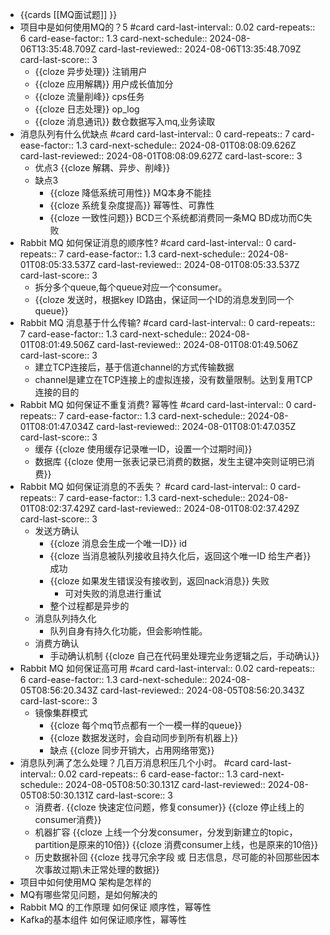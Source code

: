 - {{cards [[MQ面试题]] }}
- 项目中是如何使用MQ的？5  #card
  card-last-interval:: 0.02
  card-repeats:: 6
  card-ease-factor:: 1.3
  card-next-schedule:: 2024-08-06T13:35:48.709Z
  card-last-reviewed:: 2024-08-06T13:35:48.709Z
  card-last-score:: 3
	- {{cloze 异步处理}} 注销用户
	- {{cloze 应用解耦}} 用户成长值加分
	- {{cloze 流量削峰}} cps任务
	- {{cloze 日志处理}} op_log
	- {{cloze 消息通讯}} 数仓数据写入mq,业务读取
- 消息队列有什么优缺点 #card
  card-last-interval:: 0
  card-repeats:: 7
  card-ease-factor:: 1.3
  card-next-schedule:: 2024-08-01T08:08:09.626Z
  card-last-reviewed:: 2024-08-01T08:08:09.627Z
  card-last-score:: 3
	- 优点3 {{cloze 解耦、异步、削峰}}
	- 缺点3
		- {{cloze 降低系统可用性}} MQ本身不能挂
		- {{cloze 系统复杂度提高}} 幂等性、可靠性
		- {{cloze 一致性问题}}  BCD三个系统都消费同一条MQ BD成功而C失败
- Rabbit MQ 如何保证消息的顺序性? #card
  card-last-interval:: 0
  card-repeats:: 7
  card-ease-factor:: 1.3
  card-next-schedule:: 2024-08-01T08:05:33.537Z
  card-last-reviewed:: 2024-08-01T08:05:33.537Z
  card-last-score:: 3
	- 拆分多个queue,每个queue对应一个consumer。
	- {{cloze 发送时，根据key ID路由，保证同一个ID的消息发到同一个queue}}
- Rabbit MQ 消息基于什么传输? #card
  card-last-interval:: 0
  card-repeats:: 7
  card-ease-factor:: 1.3
  card-next-schedule:: 2024-08-01T08:01:49.506Z
  card-last-reviewed:: 2024-08-01T08:01:49.506Z
  card-last-score:: 3
	- 建立TCP连接后，基于信道channel的方式传输数据
	- channel是建立在TCP连接上的虚拟连接，没有数量限制。达到复用TCP连接的目的
- Rabbit MQ  如何保证不重复消费? 幂等性  #card
  card-last-interval:: 0
  card-repeats:: 7
  card-ease-factor:: 1.3
  card-next-schedule:: 2024-08-01T08:01:47.034Z
  card-last-reviewed:: 2024-08-01T08:01:47.035Z
  card-last-score:: 3
	- 缓存 {{cloze 使用缓存记录唯一ID，设置一个过期时间}}
	- 数据库 {{cloze 使用一张表记录已消费的数据，发生主键冲突则证明已消费}}
- Rabbit MQ  如何保证消息的不丢失？ #card
  card-last-interval:: 0
  card-repeats:: 7
  card-ease-factor:: 1.3
  card-next-schedule:: 2024-08-01T08:02:37.429Z
  card-last-reviewed:: 2024-08-01T08:02:37.429Z
  card-last-score:: 3
	- 发送方确认
		- {{cloze 消息会生成一个唯一ID}} id
		- {{cloze 当消息被队列接收且持久化后，返回这个唯一ID 给生产者}} 成功
		- {{cloze 如果发生错误没有接收到，返回nack消息}} 失败
			- 可对失败的消息进行重试
		- 整个过程都是异步的
	- 消息队列持久化
		- 队列自身有持久化功能，但会影响性能。
	- 消费方确认
		- 手动确认机制 {{cloze 自己在代码里处理完业务逻辑之后，手动确认}}
- Rabbit MQ 如何保证高可用 #card
  card-last-interval:: 0.02
  card-repeats:: 6
  card-ease-factor:: 1.3
  card-next-schedule:: 2024-08-05T08:56:20.343Z
  card-last-reviewed:: 2024-08-05T08:56:20.343Z
  card-last-score:: 3
	- 镜像集群模式
		- {{cloze 每个mq节点都有一个一模一样的queue}}
		- {{cloze 数据发送时，会自动同步到所有机器上}}
		- 缺点 {{cloze 同步开销大，占用网络带宽}}
- 消息队列满了怎么处理？几百万消息积压几个小时。 #card
  card-last-interval:: 0.02
  card-repeats:: 6
  card-ease-factor:: 1.3
  card-next-schedule:: 2024-08-05T08:50:30.131Z
  card-last-reviewed:: 2024-08-05T08:50:30.131Z
  card-last-score:: 3
	- 消费者. {{cloze 快速定位问题，修复consumer}} {{cloze 停止线上的consumer消费}}
	- 机器扩容 {{cloze 上线一个分发consumer，分发到新建立的topic，partition是原来的10倍}} {{cloze 消费consumer上线，也是原来的10倍}}
	- 历史数据补回 {{cloze 找寻冗余字段 或 日志信息，尽可能的补回那些因本次事故过期\未正常处理的数据}}
- 项目中如何使用MQ 架构是怎样的
- MQ有哪些常见问题，是如何解决的
- Rabbit MQ 的工作原理 如何保证 顺序性，幂等性
- Kafka的基本组件 如何保证顺序性，幂等性